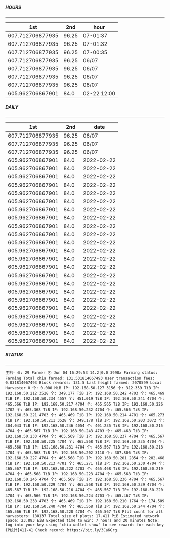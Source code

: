 ##### HOURS
-------

| 1st | 2nd | hour |
|---|----|-----|
|607.712706877935 | 96.25 | 07-01:37 |
|607.712706877935 | 96.25 | 07-01:32 |
|607.712706877935 | 96.25 | 07-00:35 |
|607.712706877935 | 96.25 | 06/07 |
|607.712706877935 | 96.25 | 06/07 |
|607.712706877935 | 96.25 | 06/07 |
|607.712706877935 | 96.25 | 06/07 |
|605.962706867901 | 84.0 | 02-22 12:00|

##### DAILY
-------

| 1st | 2nd | date |
|---|----|-----|
|607.712706877935 | 96.25 | 06/07 |
|607.712706877935 | 96.25 | 06/07 |
|607.712706877935 | 96.25 | 06/07 |
|605.962706867901 | 84.0 | 2022-02-22
|605.962706867901 | 84.0 | 2022-02-22
|605.962706867901 | 84.0 | 2022-02-22
|605.962706867901 | 84.0 | 2022-02-22
|605.962706867901 | 84.0 | 2022-02-22
|605.962706867901 | 84.0 | 2022-02-22
|605.962706867901 | 84.0 | 2022-02-22
|605.962706867901 | 84.0 | 2022-02-22
|605.962706867901 | 84.0 | 2022-02-22
|605.962706867901 | 84.0 | 2022-02-22
|605.962706867901 | 84.0 | 2022-02-22
|605.962706867901 | 84.0 | 2022-02-22
|605.962706867901 | 84.0 | 2022-02-22
|605.962706867901 | 84.0 | 2022-02-22
|605.962706867901 | 84.0 | 2022-02-22
|605.962706867901 | 84.0 | 2022-02-22
|605.962706867901 | 84.0 | 2022-02-22
|605.962706867901 | 84.0 | 2022-02-22
|605.962706867901 | 84.0 | 2022-02-22
|605.962706867901 | 84.0 | 2022-02-22
|605.962706867901 | 84.0 | 2022-02-22
|605.962706867901 | 84.0 | 2022-02-22
|605.962706867901 | 84.0 | 2022-02-22


##### STATUS
-------

`主机- 🌐: 29
 Farmer 🕘 Jun 04 16:29:53 14.2|0.0
 3990x Farming status: Farming Total chia farmed: 131.531814067493 User transaction fees: 0.031814067493 Block rewards: 131.5 Last height farmed: 2070599 Local Harvester 0 个: 0.000 MiB
IP: 192.168.50.127 3156 个: 312.359 TiB
IP: 192.168.50.212 3528 个: 349.177 TiB
IP: 192.168.50.242 4703 个: 465.469 TiB
IP: 192.168.50.234 4557 个: 451.019 TiB
IP: 192.168.50.241 4704 个: 465.566 TiB
IP: 192.168.50.217 4704 个: 465.565 TiB
IP: 192.168.50.226 4702 个: 465.368 TiB
IP: 192.168.50.232 4704 个: 465.566 TiB
IP: 192.168.50.221 4703 个: 465.469 TiB
IP: 192.168.50.214 4701 个: 465.273 TiB
IP: 192.168.50.211 3528 个: 349.178 TiB
IP: 192.168.50.203 3072 个: 304.043 TiB
IP: 192.168.50.246 4054 个: 401.235 TiB
IP: 192.168.50.215 4704 个: 465.567 TiB
IP: 192.168.50.243 4703 个: 465.468 TiB
IP: 192.168.50.233 4704 个: 465.569 TiB
IP: 192.168.50.237 4704 个: 465.567 TiB
IP: 192.168.50.225 4704 个: 465.568 TiB
IP: 192.168.50.235 4704 个: 465.568 TiB
IP: 192.168.50.231 4704 个: 465.567 TiB
IP: 192.168.50.218 4704 个: 465.568 TiB
IP: 192.168.50.202 3110 个: 307.806 TiB
IP: 192.168.50.227 4704 个: 465.568 TiB
IP: 192.168.50.201 2854 个: 282.468 TiB
IP: 192.168.50.213 4701 个: 465.271 TiB
IP: 192.168.50.230 4704 个: 465.567 TiB
IP: 192.168.50.222 4703 个: 465.468 TiB
IP: 192.168.50.219 4704 个: 465.568 TiB
IP: 192.168.50.223 4704 个: 465.568 TiB
IP: 192.168.50.245 4704 个: 465.569 TiB
IP: 192.168.50.236 4704 个: 465.567 TiB
IP: 192.168.50.229 4704 个: 465.568 TiB
IP: 192.168.50.239 4704 个: 465.567 TiB
IP: 192.168.50.216 4704 个: 465.567 TiB
IP: 192.168.50.220 4704 个: 465.566 TiB
IP: 192.168.50.224 4703 个: 465.467 TiB
IP: 192.168.50.238 4703 个: 465.469 TiB
IP: 192.168.50.210 1764 个: 174.589 TiB
IP: 192.168.50.240 4704 个: 465.568 TiB
IP: 192.168.50.244 4704 个: 465.566 TiB
IP: 192.168.50.228 4704 个: 465.567 TiB Plot count for all harvesters: 180137 Total size of plots: 17.411 PiB Estimated network space: 23.883 EiB Expected time to win: 7 hours and 20 minutes Note: log into your key using 'chia wallet show' to see rewards for each key
IP统计[41]-41
 Check record: https://bit.ly/3CaKGrg `
